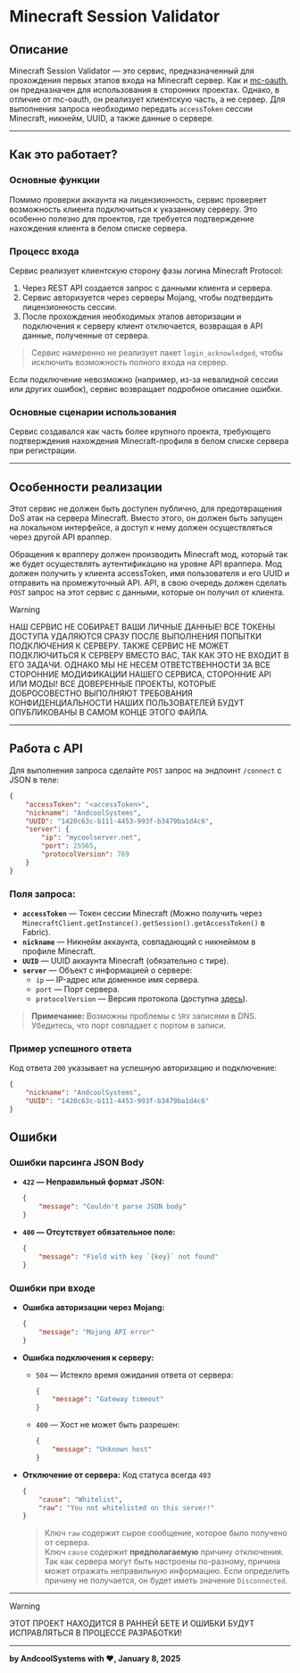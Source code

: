 # Minecraft Session Validator

## Описание
Minecraft Session Validator — это сервис, предназначенный для прохождения первых этапов входа на Minecraft сервер. Как и [mc-oauth](https://mc-oauth.andcool.ru), он предназначен для использования в сторонних проектах. Однако, в отличие от mc-oauth, он реализует клиентскую часть, а не сервер. Для выполнения запроса необходимо передать `accessToken` сессии Minecraft, никнейм, UUID, а также данные о сервере.

---

## Как это работает?
### Основные функции
Помимо проверки аккаунта на лицензионность, сервис проверяет возможность клиента подключиться к указанному серверу. Это особенно полезно для проектов, где требуется подтверждение нахождения клиента в белом списке сервера.

### Процесс входа
Сервис реализует клиентскую сторону фазы логина Minecraft Protocol:
1. Через REST API создается запрос с данными клиента и сервера.
2. Сервис авторизуется через серверы Mojang, чтобы подтвердить лицензионность сессии.
3. После прохождения необходимых этапов авторизации и подключения к серверу клиент отключается, возвращая в API данные, полученные от сервера.

> Сервис намеренно не реализует пакет `login_acknowledged`, чтобы исключить возможность полного входа на сервер.

Если подключение невозможно (например, из-за невалидной сессии или других ошибок), сервис возвращает подробное описание ошибки.

### Основные сценарии использования
Сервис создавался как часть более крупного проекта, требующего подтверждения нахождения Minecraft-профиля в белом списке сервера при регистрации.

---

## Особенности реализации
Этот сервис не должен быть доступен публично, для предотвращения DoS атак на сервера Minecraft. Вместо этого, он должен быть запущен на локальном интерфейсе, а доступ к нему должен осуществляться через другой API враппер.    

Обращения к врапперу должен производить Minecraft мод, который так же будет осуществлять аутентификацию на уровне API враппера. Мод должен получить у клиента accessToken, имя пользователя и его UUID и отправить на промежуточный API. API, в свою очередь должен сделать `POST` запрос на этот сервис с данными, которые он получил от клиента.

> [!WARNING]
> НАШ СЕРВИС НЕ СОБИРАЕТ ВАШИ ЛИЧНЫЕ ДАННЫЕ! ВСЕ ТОКЕНЫ ДОСТУПА УДАЛЯЮТСЯ СРАЗУ ПОСЛЕ ВЫПОЛНЕНИЯ ПОПЫТКИ ПОДКЛЮЧЕНИЯ К СЕРВЕРУ. ТАКЖЕ СЕРВИС НЕ МОЖЕТ ПОДКЛЮЧИТЬСЯ К СЕРВЕРУ ВМЕСТО ВАС, ТАК КАК ЭТО НЕ ВХОДИТ В ЕГО ЗАДАЧИ. ОДНАКО МЫ НЕ НЕСЕМ ОТВЕТСТВЕННОСТИ ЗА ВСЕ СТОРОННИЕ МОДИФИКАЦИИ НАШЕГО СЕРВИСА, СТОРОННИЕ API ИЛИ МОДЫ! ВСЕ ДОВЕРЕННЫЕ ПРОЕКТЫ, КОТОРЫЕ ДОБРОСОВЕСТНО ВЫПОЛНЯЮТ ТРЕБОВАНИЯ КОНФИДЕНЦИАЛЬНОСТИ НАШИХ ПОЛЬЗОВАТЕЛЕЙ БУДУТ ОПУБЛИКОВАНЫ В САМОМ КОНЦЕ ЭТОГО ФАЙЛА.
---

## Работа с API

Для выполнения запроса сделайте `POST` запрос на эндпоинт `/connect` с JSON в теле:

```json
{
    "accessToken": "<accessToken>",
    "nickname": "AndcoolSystems",
    "UUID": "1420c63c-b111-4453-993f-b3479ba1d4c6",
    "server": {
        "ip": "mycoolserver.net",
        "port": 25565,
        "protocolVersion": 769
    }
}
```

### Поля запроса:
- **`accessToken`** — Токен сессии Minecraft (Можно получить через `MinecraftClient.getInstance().getSession().getAccessToken()` в Fabric).
- **`nickname`** — Никнейм аккаунта, совпадающий с никнеймом в профиле Minecraft.
- **`UUID`** — UUID аккаунта Minecraft (обязательно с тире).
- **`server`** — Объект с информацией о сервере:
  - `ip` — IP-адрес или доменное имя сервера.
  - `port` — Порт сервера.
  - `protocolVersion` — Версия протокола (доступна [здесь](https://minecraft.wiki/w/Minecraft_Wiki:Projects/wiki.vg_merge/Protocol_History)).

> **Примечание:**
> Возможны проблемы с `SRV` записями в DNS. Убедитесь, что порт совпадает с портом в записи.

### Пример успешного ответа
Код ответа `200` указывает на успешную авторизацию и подключение:

```json
{
    "nickname": "AndcoolSystems",
    "UUID": "1420c63c-b111-4453-993f-b3479ba1d4c6"
}
```


## Ошибки

### Ошибки парсинга JSON Body
- **`422` — Неправильный формат JSON:**
  ```json
  {
      "message": "Couldn't parse JSON body"
  }
  ```

- **`400` — Отсутствует обязательное поле:**
  ```json
  {
      "message": "Field with key `{key}` not found"
  }
  ```

### Ошибки при входе
- **Ошибка авторизации через Mojang:**
  ```json
  {
      "message": "Mojang API error"
  }
  ```

- **Ошибка подключения к серверу:**
  - `504` — Истекло время ожидания ответа от сервера:
    ```json
    {
        "message": "Gateway timeout"
    }
    ```
  - `400` — Хост не может быть разрешен:
    ```json
    {
        "message": "Unknown host"
    }
    ```

- **Отключение от сервера:**
    Код статуса всегда `403`
    ```json
    {
        "cause": "Whitelist",
        "raw": "You not whitelisted on this server!"
    }
    ```
  > Ключ `raw` содержит сырое сообщение, которое было получено от сервера.  
  > Ключ `cause` содержит **предполагаемую** причину отключения. Так как сервера могут быть настроены по-разному, причина может отражать неправильную информацию. Если определить причину не получается, он будет иметь значение `Disconnected`.

---

> [!WARNING]
> ЭТОТ ПРОЕКТ НАХОДИТСЯ В РАННЕЙ БЕТЕ И ОШИБКИ БУДУТ ИСПРАВЛЯТЬСЯ В ПРОЦЕССЕ РАЗРАБОТКИ!

---

**by AndcoolSystems with ❤, January 8, 2025**

